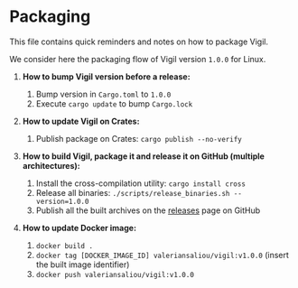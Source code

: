 Packaging
=========

This file contains quick reminders and notes on how to package Vigil.

We consider here the packaging flow of Vigil version `1.0.0` for Linux.

1. **How to bump Vigil version before a release:**
    1. Bump version in `Cargo.toml` to `1.0.0`
    2. Execute `cargo update` to bump `Cargo.lock`

2. **How to update Vigil on Crates:**
    1. Publish package on Crates: `cargo publish --no-verify`

3. **How to build Vigil, package it and release it on GitHub (multiple architectures):**
    1. Install the cross-compilation utility: `cargo install cross`
    2. Release all binaries: `./scripts/release_binaries.sh --version=1.0.0`
    3. Publish all the built archives on the [releases](https://github.com/valeriansaliou/vigil/releases) page on GitHub

4. **How to update Docker image:**
    1. `docker build .`
    2. `docker tag [DOCKER_IMAGE_ID] valeriansaliou/vigil:v1.0.0` (insert the built image identifier)
    3. `docker push valeriansaliou/vigil:v1.0.0`
